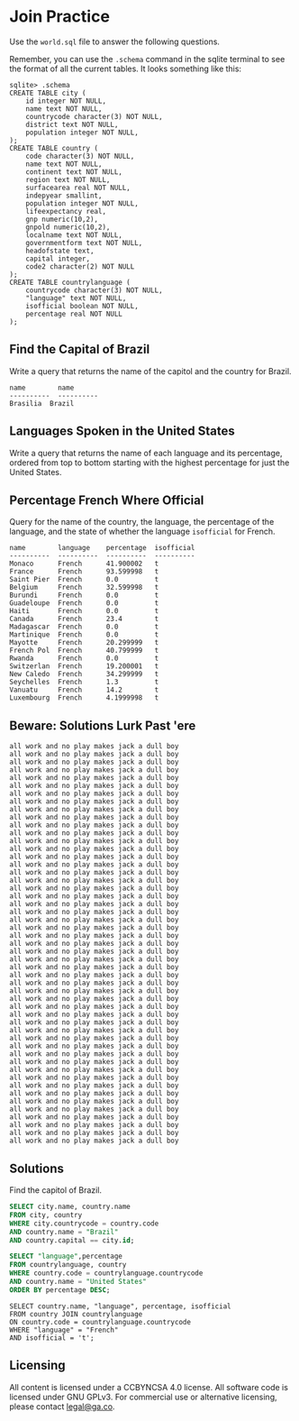 # Join Practice

Use the `world.sql` file to answer the following questions.

Remember, you can use the `.schema` command in the sqlite terminal to see the
format of all the current tables. It looks something like this:

```
sqlite> .schema
CREATE TABLE city (
    id integer NOT NULL,
    name text NOT NULL,
    countrycode character(3) NOT NULL,
    district text NOT NULL,
    population integer NOT NULL,
);
CREATE TABLE country (
    code character(3) NOT NULL,
    name text NOT NULL,
    continent text NOT NULL,
    region text NOT NULL,
    surfacearea real NOT NULL,
    indepyear smallint,
    population integer NOT NULL,
    lifeexpectancy real,
    gnp numeric(10,2),
    gnpold numeric(10,2),
    localname text NOT NULL,
    governmentform text NOT NULL,
    headofstate text,
    capital integer,
    code2 character(2) NOT NULL
);
CREATE TABLE countrylanguage (
    countrycode character(3) NOT NULL,
    "language" text NOT NULL,
    isofficial boolean NOT NULL,
    percentage real NOT NULL
);
```

## Find the Capital of Brazil
Write a query that returns the name of the capitol and the country for Brazil.

```
name        name      
----------  ----------
Brasilia  Brazil    
```

## Languages Spoken in the United States
Write a query that returns the name of each language and its percentage, ordered
from top to bottom starting with the highest percentage for just the United States.

## Percentage French Where Official

Query for the name of the country, the language, the percentage of the language, and
the state of whether the language `isofficial` for French.

```
name        language    percentage  isofficial
----------  ----------  ----------  ----------
Monaco      French      41.900002   t         
France      French      93.599998   t         
Saint Pier  French      0.0         t         
Belgium     French      32.599998   t         
Burundi     French      0.0         t         
Guadeloupe  French      0.0         t         
Haiti       French      0.0         t         
Canada      French      23.4        t         
Madagascar  French      0.0         t         
Martinique  French      0.0         t         
Mayotte     French      20.299999   t         
French Pol  French      40.799999   t         
Rwanda      French      0.0         t         
Switzerlan  French      19.200001   t         
New Caledo  French      34.299999   t         
Seychelles  French      1.3         t         
Vanuatu     French      14.2        t         
Luxembourg  French      4.1999998   t  
```

## Beware: Solutions Lurk Past 'ere

```
all work and no play makes jack a dull boy
all work and no play makes jack a dull boy
all work and no play makes jack a dull boy
all work and no play makes jack a dull boy
all work and no play makes jack a dull boy
all work and no play makes jack a dull boy
all work and no play makes jack a dull boy
all work and no play makes jack a dull boy
all work and no play makes jack a dull boy
all work and no play makes jack a dull boy
all work and no play makes jack a dull boy
all work and no play makes jack a dull boy
all work and no play makes jack a dull boy
all work and no play makes jack a dull boy
all work and no play makes jack a dull boy
all work and no play makes jack a dull boy
all work and no play makes jack a dull boy
all work and no play makes jack a dull boy
all work and no play makes jack a dull boy
all work and no play makes jack a dull boy
all work and no play makes jack a dull boy
all work and no play makes jack a dull boy
all work and no play makes jack a dull boy
all work and no play makes jack a dull boy
all work and no play makes jack a dull boy
all work and no play makes jack a dull boy
all work and no play makes jack a dull boy
all work and no play makes jack a dull boy
all work and no play makes jack a dull boy
all work and no play makes jack a dull boy
all work and no play makes jack a dull boy
all work and no play makes jack a dull boy
all work and no play makes jack a dull boy
all work and no play makes jack a dull boy
all work and no play makes jack a dull boy
all work and no play makes jack a dull boy
all work and no play makes jack a dull boy
all work and no play makes jack a dull boy
all work and no play makes jack a dull boy
all work and no play makes jack a dull boy
all work and no play makes jack a dull boy
all work and no play makes jack a dull boy
all work and no play makes jack a dull boy
all work and no play makes jack a dull boy
all work and no play makes jack a dull boy
all work and no play makes jack a dull boy
all work and no play makes jack a dull boy
all work and no play makes jack a dull boy
all work and no play makes jack a dull boy
all work and no play makes jack a dull boy
all work and no play makes jack a dull boy
```

## Solutions

Find the capitol of Brazil.

```sql
SELECT city.name, country.name
FROM city, country
WHERE city.countrycode = country.code
AND country.name = "Brazil"
AND country.capital == city.id;
```

```sql
SELECT "language",percentage
FROM countrylanguage, country
WHERE country.code = countrylanguage.countrycode
AND country.name = "United States"
ORDER BY percentage DESC;
```

```
SELECT country.name, "language", percentage, isofficial
FROM country JOIN countrylanguage
ON country.code = countrylanguage.countrycode
WHERE "language" = "French"
AND isofficial = 't';
```

## Licensing
All content is licensed under a CC­BY­NC­SA 4.0 license.
All software code is licensed under GNU GPLv3. For commercial use or alternative licensing, please contact legal@ga.co.
